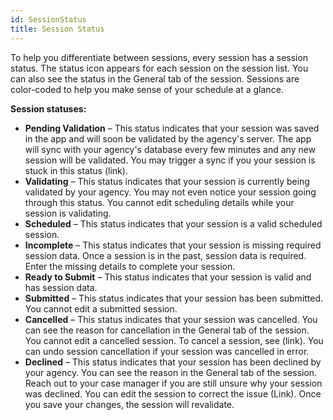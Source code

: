 ```yaml
---
id: SessionStatus
title: Session Status
---
```

To help you differentiate between sessions, every session has a session status. The status icon appears for each session on the session list. You can also see the status in the General tab of the session. Sessions are color-coded to help you make sense of your schedule at a glance.

**Session statuses:**

- **Pending Validation** – This status indicates that your session was saved in the app and will soon be validated by the agency's server. The app will sync with your agency's database every few minutes and any new session will be validated. You may trigger a sync if you your session is stuck in this status (link).
- **Validating** – This status indicates that your session is currently being validated by your agency. You may not even notice your session going through this status. You cannot edit scheduling details while your session is validating.
- **Scheduled** – This status indicates that your session is a valid scheduled session.
- **Incomplete** – This status indicates that your session is missing required session data. Once a session is in the past, session data is required. Enter the missing details to complete your session.
- **Ready to Submit** – This status indicates that your session is valid and has session data.
- **Submitted** – This status indicates that your session has been submitted. You cannot edit a submitted session.
- **Cancelled** – This status indicates that your session was cancelled. You can see the reason for cancellation in the General tab of the session. You cannot edit a cancelled session. To cancel a session, see (link). You can undo session cancellation if your session was cancelled in error.
- **Declined** – This status indicates that your session has been declined by your agency. You can see the reason in the General tab of the session. Reach out to your case manager if you are still unsure why your session was declined. You can edit the session to correct the issue (Link). Once you save your changes, the session will revalidate.
